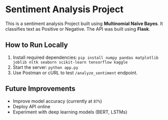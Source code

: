 # Sentiment Analysis Project

This is a sentiment analysis Project built using **Multinomial Naïve Bayes**. It classifies text as Positive or Negative. The API was built using **Flask**.

## How to Run Locally
1. Install required dependencies: `pip install numpy pandas matplotlib joblib nltk seaborn scikit-learn tensorflow kaggle`
2. Start the server: `python app.py`
3. Use Postman or cURL to test `/analyze_sentiment` endpoint.

## Future Improvements
- Improve model accuracy (currently at `87%`)
- Deploy API online
- Experiment with deep learning models (BERT, LSTMs)
